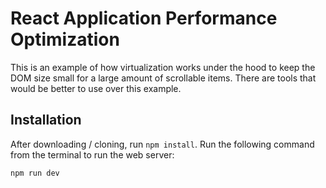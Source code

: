 # React Application Performance Optimization

This is an example of how virtualization works under the hood to keep the DOM size small for a large amount of scrollable items. There are tools that would be better to use over this example.

## Installation

After downloading / cloning, run `npm install`. Run the following command from the terminal to run the web server:

```bash
npm run dev
```
